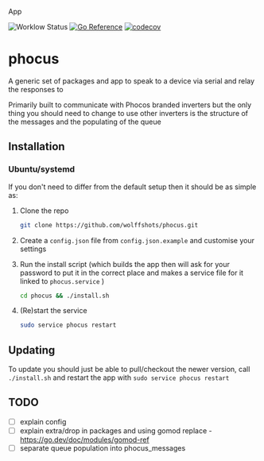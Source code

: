 App

![Worklow Status](https://github.com/wolffshots/phocus/actions/workflows/go.yml/badge.svg)
[![Go Reference](https://pkg.go.dev/badge/github.com/wolffshots/phocus.svg)](https://pkg.go.dev/github.com/wolffshots/phocus/v2)
[![codecov](https://codecov.io/github/wolffshots/phocus/branch/main/graph/badge.svg?token=641UGV72AY)](https://codecov.io/github/wolffshots/phocus)

# phocus

A generic set of packages and app to speak to a device via serial and relay the responses to

Primarily built to communicate with Phocos branded inverters but the only thing you should need to change to use other inverters is the structure of the messages and the populating of the queue

## Installation

### Ubuntu/systemd
If you don't need to differ from the default setup then it should be as simple as:

1. Clone the repo

    ```sh
    git clone https://github.com/wolffshots/phocus.git
    ```

2. Create a `config.json` file from `config.json.example` and customise your settings

3. Run the install script (which builds the app then will ask for your password to put it in the correct place and makes a service file for it linked to `phocus.service` )

    ```sh
    cd phocus && ./install.sh
    ```

4. (Re)start the service

    ```sh
    sudo service phocus restart
    ```

## Updating

To update you should just be able to pull/checkout the newer version, call `./install.sh` and restart the app with `sudo service phocus restart`

## TODO
- [ ] explain config
- [ ] explain extra/drop in packages and using gomod replace - https://go.dev/doc/modules/gomod-ref
- [ ] separate queue population into phocus_messages
